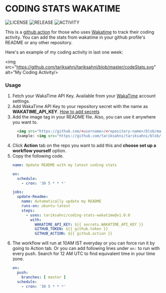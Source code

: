 # CODING STATS WAKATIME
![LICENSE](https://img.shields.io/github/license/tariksahni/coding-stats-wakatime?style=flat)
![RELEASE](https://img.shields.io/github/v/release/tariksahni/coding-stats-wakatime?color=green&styleflat)
![ACTIVITY](https://img.shields.io/github/commit-activity/y/tariksahni/coding-stats-wakatime?color=green)


This is a [github action](https://docs.github.com/en/actions) for those who uses [Wakatime](https://wakatime.com/dashboard) to track their coding activity. 
You can add the stats from wakatime in your github profile's README or any other repository.

Here's an example of my coding activity in last one week:  

<img src="https://github.com/tariksahni/tariksahni/blob/master/codeStats.svg" alt="My Coding Activity/>

### Usage
1. Fetch your WakaTime API Key. Available from your [WakaTime](https://wakatime.com) account settings. 
2. Add WakaTime API Key to your repository secret with the name as **WAKATIME_API_KEY**. [How to add secrets](https://docs.github.com/en/actions/configuring-and-managing-workflows/creating-and-storing-encrypted-secrets)
3. Add the image tag in your README file. Also, you can use it anywhere you want to.
    ```html
      <img src="https://github.com/<username>/<repository-name>/blob/master/images/codeStats.svg" alt="Alternative Text"/>
      Example: <img src="https://github.com/tariksahni/tariksahni/blob/master/codeStats.svg" alt="My Coding Activity/>
    ```
4. Click **Action** tab on the repo you want to add this and **choose set up a workflow yourself** option.
5. Copy the following code.
    ```yml
    name: Update README with my latest coding stats
    
    on:
      schedule:
        - cron: '30 5 * * *'
    
    jobs:
      update-Readme:
        name: Automatically update my README  
        runs-on: ubuntu-latest
        steps:
          - uses: tariksahni/coding-stats-wakatime@v1.0.0
            with:
              WAKATIME_API_KEY: ${{ secrets.WAKATIME_API_KEY }}
              GITHUB_TOKEN: ${{ github.token }}
              GITHUB_ACTION: ${{ github.action }}
    ```
6. The workflow will run at 10AM IST everyday or you can force run it by going to Action tab. Or you can add following lines under `on:` to run with every push. Search for 12 AM UTC to find equivalent time in your time zone. 
    ```yml
    on:
      push:
        branches: [ master ]
      schedule:
        - cron: '30 5 * * *' 
    ```


